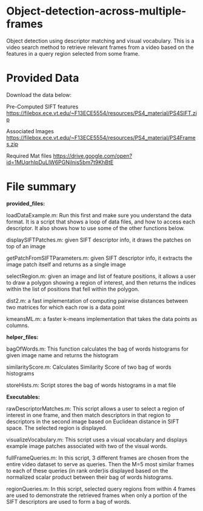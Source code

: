 # Object-detection-across-multiple-frames
Object detection using descriptor matching and visual vocabulary. This is a video search method to retrieve relevant frames from a video
based on the features in a query region selected from some frame. 

# Provided Data
Download the data below:

Pre-Computed SIFT features
https://filebox.ece.vt.edu/~F13ECE5554/resources/PS4_material/PS4SIFT.zip

Associated Images
https://filebox.ece.vt.edu/~F13ECE5554/resources/PS4_material/PS4Frames.zip

Required Mat files
https://drive.google.com/open?id=1MUqrhIpDuLlW6PGNjlnis5bm7t9KhBtE

# File summary
**provided_files:**

loadDataExample.m: Run this first and make sure you understand the data format. It is a script that
shows a loop of data files, and how to access each descriptor. It also shows how to use some of the
other functions below.

displaySIFTPatches.m: given SIFT descriptor info, it draws the patches on top of an image

getPatchFromSIFTParameters.m: given SIFT descriptor info, it extracts the image patch itself and
returns as a single image

selectRegion.m: given an image and list of feature positions, it allows a user to draw a polygon
showing a region of interest, and then returns the indices within the list of positions that fell within
the polygon.

dist2.m: a fast implementation of computing pairwise distances between two matrices for which each
row is a data point

kmeansML.m: a faster k-means implementation that takes the data points as columns.

**helper_files:**

bagOfWords.m: This function calculates the bag of words histograms for given image name and returns the histogram

similarityScore.m: Calculates Similarity Score of two bag of words histograms

storeHists.m: Script stores the bag of words histograms in a mat file

**Executables:**

rawDescriptorMatches.m: This script allows a user to select a region of interest in one frame, and then match descriptors in that region to descriptors in the second image based on Euclidean distance in SIFT space. The selected region is displayed.

visualizeVocabulary.m: This script uses a visual vocabulary and displays example image patches associated with two of the visual words. 

fullFrameQueries.m: In this script, 3 different frames are chosen from the entire video dataset to serve as queries. Then the M=5 most similar frames to each of these queries (in rank order)is displayed based on the normalized scalar product between their bag of words histograms. 

regionQueries.m: In this script, selected query regions from within 4 frames are used to demonstrate the retrieved frames when only a portion of the SIFT descriptors are used to form a bag of words.  


